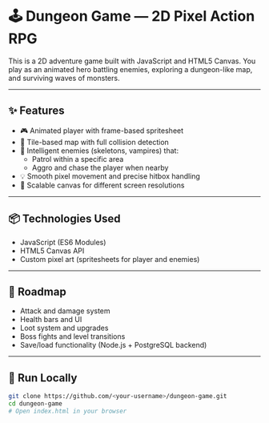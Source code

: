 # 🕹️ Dungeon Game — 2D Pixel Action RPG

This is a 2D adventure game built with JavaScript and HTML5 Canvas. You play as an animated hero battling enemies, exploring a dungeon-like map, and surviving waves of monsters.

---

## ✨ Features

- 🎮 Animated player with frame-based spritesheet
- 🧱 Tile-based map with full collision detection
- 🧟 Intelligent enemies (skeletons, vampires) that:
  - Patrol within a specific area
  - Aggro and chase the player when nearby
- 💡 Smooth pixel movement and precise hitbox handling
- 🔄 Scalable canvas for different screen resolutions

---

## 📦 Technologies Used

- JavaScript (ES6 Modules)
- HTML5 Canvas API
- Custom pixel art (spritesheets for player and enemies)

---

## 🚀 Roadmap

- Attack and damage system
- Health bars and UI
- Loot system and upgrades
- Boss fights and level transitions
- Save/load functionality (Node.js + PostgreSQL backend)

---

## 📂 Run Locally

```bash
git clone https://github.com/<your-username>/dungeon-game.git
cd dungeon-game
# Open index.html in your browser
